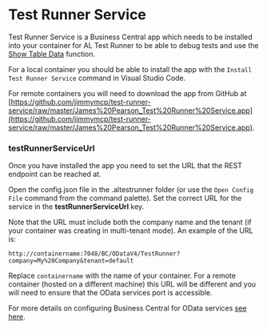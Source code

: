 # Test Runner Service
Test Runner Service is a Business Central app which needs to be installed into your container for AL Test Runner to be able to debug tests and use the [Show Table Data](./show-table-data.md) function.

For a local container you should be able to install the app with the ```Install Test Runner Service``` command in Visual Studio Code.

For remote containers you will need to download the app from GitHub at [https://github.com/jimmymcp/test-runner-service/raw/master/James%20Pearson_Test%20Runner%20Service.app](https://github.com/jimmymcp/test-runner-service/raw/master/James%20Pearson_Test%20Runner%20Service.app).

### testRunnerServiceUrl

Once you have installed the app you need to set the URL that the REST endpoint can be reached at.

Open the config.json file in the .altestrunner folder (or use the ```Open Config File``` command from the command palette). Set the correct URL for the service in the **testRunnerServiceUrl** key.

Note that the URL must include both the company name and the tenant (if your container was creating in multi-tenant mode). An example of the URL is:

```
http://containername:7048/BC/ODataV4/TestRunner?company=My%20Company&tenant=default
```

Replace ```containername``` with the name of your container. For a remote container (hosted on a different machine) this URL will be different and you will need to ensure that the OData services port is accessible.

For more details on configuring Business Central for OData services [see here](https://docs.microsoft.com/en-us/dynamics365/business-central/dev-itpro/administration/configure-server-instance#ODataServices).